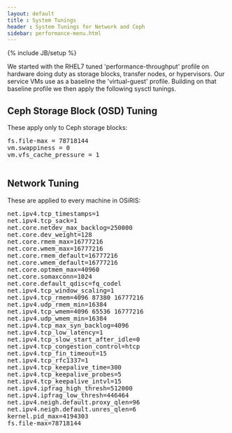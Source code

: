 ```yaml
---
layout: default
title : System Tunings
header : System Tunings for Network and Ceph
sidebar: performance-menu.html
---
```

{% include JB/setup %}

We started with the RHEL7 tuned 'performance-throughput' profile on hardware doing duty as storage blocks, transfer nodes, or hypervisors.  Our service VMs use as a baseline the 'virtual-guest' profile.   Building on that baseline profile we then apply the following sysctl tunings.

## Ceph Storage Block (OSD) Tuning

These apply only to Ceph storage blocks:

<pre>
fs.file-max = 78718144
vm.swappiness = 0
vm.vfs_cache_pressure = 1

</pre>

## Network Tuning

These are applied to every machine in OSiRIS:

<pre>
net.ipv4.tcp_timestamps=1
net.ipv4.tcp_sack=1
net.core.netdev_max_backlog=250000
net.core.dev_weight=128
net.core.rmem_max=16777216
net.core.wmem_max=16777216
net.core.rmem_default=16777216
net.core.wmem_default=16777216
net.core.optmem_max=40960
net.core.somaxconn=1024
net.core.default_qdisc=fq_codel
net.ipv4.tcp_window_scaling=1
net.ipv4.tcp_rmem=4096 87380 16777216
net.ipv4.udp_rmem_min=16384
net.ipv4.tcp_wmem=4096 65536 16777216
net.ipv4.udp_wmem_min=16384
net.ipv4.tcp_max_syn_backlog=4096
net.ipv4.tcp_low_latency=1
net.ipv4.tcp_slow_start_after_idle=0
net.ipv4.tcp_congestion_control=htcp
net.ipv4.tcp_fin_timeout=15
net.ipv4.tcp_rfc1337=1
net.ipv4.tcp_keepalive_time=300
net.ipv4.tcp_keepalive_probes=5
net.ipv4.tcp_keepalive_intvl=15
net.ipv4.ipfrag_high_thresh=512000
net.ipv4.ipfrag_low_thresh=446464
net.ipv4.neigh.default.proxy_qlen=96
net.ipv4.neigh.default.unres_qlen=6
kernel.pid_max=4194303
fs.file-max=78718144
</pre>

